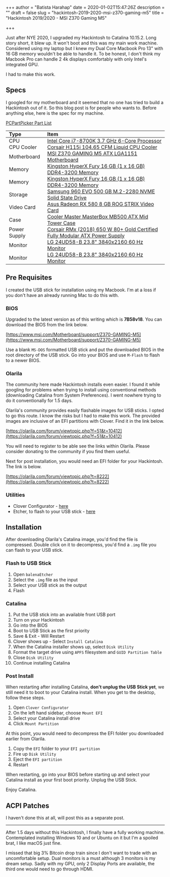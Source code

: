 +++
author = "Batista Harahap"
date = 2020-01-02T15:47:26Z
description = ""
draft = false
slug = "hackintosh-2019-2020-msi-z370-gaming-m5"
title = "Hackintosh 2019/2020 - MSI Z370 Gaming M5"

+++


Just after NYE 2020, I upgraded my Hackintosh to Catalina 10.15.2. Long story short, it blew up. It won't boot and this was my main work machine. Considered using my laptop but I knew my Dual Core Macbook Pro 13" with 16 GB memory wouldn't be able to handle it. To be honest, I don't think my Macbook Pro can handle 2 4k displays comfortably with only Intel's integrated GPU.

I had to make this work.

## Specs

I googled for my motherboard and it seemed that no one has tried to build a Hackintosh out of it. So this blog post is for people who wants to. Before anything else, here is the spec for my machine.

[PCPartPicker Part List](https://pcpartpicker.com/list/9n8TzN)

<style>
table.pcpp-part-list th {
  text-align: left;
}
table.pcpp-part-list td, table.pcpp-part-list th {
  padding: 0 10px;
}
</style>
<table class="pcpp-part-list">
  <thead>
    <tr>
      <th>Type</th>
      <th>Item</th>
    </tr>
  </thead>
  <tbody>
    <tr>
      <td class="pcpp-part-list-type">CPU</td>
      <td class="pcpp-part-list-item"><a href="https://pcpartpicker.com/product/sxDzK8/intel-core-i7-8700k-37ghz-6-core-processor-bx80684i78700k">Intel Core i7-8700K 3.7 GHz 6-Core Processor</a></td>
    </tr>
    <tr>
      <td class="pcpp-part-list-type">CPU Cooler</td>
      <td class="pcpp-part-list-item"><a href="https://pcpartpicker.com/product/RH2rxr/corsair-cpu-cooler-cw9060027ww">Corsair H115i 104.65 CFM Liquid CPU Cooler</a></td>
    </tr>
    <tr>
      <td class="pcpp-part-list-type">Motherboard</td>
      <td class="pcpp-part-list-item"><a href="https://pcpartpicker.com/product/T3VBD3/msi-z370-gaming-m5-atx-lga1151-motherboard-z370-gaming-m5">MSI Z370 GAMING M5 ATX LGA1151 Motherboard</a></td>
    </tr>
    <tr>
      <td class="pcpp-part-list-type">Memory</td>
      <td class="pcpp-part-list-item"><a href="https://pcpartpicker.com/product/nfWfrH/kingston-hyperx-fury-16-gb-1-x-16-gb-ddr4-3200-memory-hx432c18fb2k216">Kingston HyperX Fury 16 GB (1 x 16 GB) DDR4-3200 Memory</a></td>
    </tr>
    <tr>
      <td class="pcpp-part-list-type">Memory</td>
      <td class="pcpp-part-list-item"><a href="https://pcpartpicker.com/product/nfWfrH/kingston-hyperx-fury-16-gb-1-x-16-gb-ddr4-3200-memory-hx432c18fb2k216">Kingston HyperX Fury 16 GB (1 x 16 GB) DDR4-3200 Memory</a></td>
    </tr>
    <tr>
      <td class="pcpp-part-list-type">Storage</td>
      <td class="pcpp-part-list-item"><a href="https://pcpartpicker.com/product/Ykbkcf/samsung-960-evo-500gb-m2-2280-solid-state-drive-mz-v6e500">Samsung 960 EVO 500 GB M.2-2280 NVME Solid State Drive</a></td>
    </tr>
    <tr>
      <td class="pcpp-part-list-type">Video Card</td>
      <td class="pcpp-part-list-item"><a href="https://pcpartpicker.com/product/9ZmxFT/asus-radeon-rx-580-8gb-rog-strix-video-card-rog-strix-rx580-o8g-gaming">Asus Radeon RX 580 8 GB ROG STRIX Video Card</a></td>
    </tr>
    <tr>
      <td class="pcpp-part-list-type">Case</td>
      <td class="pcpp-part-list-item"><a href="https://pcpartpicker.com/product/6qPKHx/cooler-master-masterbox-mb500-atx-mid-tower-case-mcb-b500d-kgnn-s00">Cooler Master MasterBox MB500 ATX Mid Tower Case</a></td>
    </tr>
    <tr>
      <td class="pcpp-part-list-type">Power Supply</td>
      <td class="pcpp-part-list-item"><a href="https://pcpartpicker.com/product/2HbwrH/corsair-rmx-2018-650w-80-gold-certified-fully-modular-atx-power-supply-cp-9020178-na">Corsair RMx (2018) 650 W 80+ Gold Certified Fully Modular ATX Power Supply</a></td>
    </tr>
    <tr>
      <td class="pcpp-part-list-type">Monitor</td>
      <td class="pcpp-part-list-item"><a href="https://pcpartpicker.com/product/HKL7YJ/lg-24ud58-b-238-3840x2160-60hz-monitor-24ud58-b">LG 24UD58-B 23.8" 3840x2160 60 Hz Monitor</a></td>
    </tr>
    <tr>
      <td class="pcpp-part-list-type">Monitor</td>
      <td class="pcpp-part-list-item"><a href="https://pcpartpicker.com/product/HKL7YJ/lg-24ud58-b-238-3840x2160-60hz-monitor-24ud58-b">LG 24UD58-B 23.8" 3840x2160 60 Hz Monitor</a></td>
    </tr>
  </tbody>
</table>

## Pre Requisites

I created the USB stick for installation using my Macbook. I'm at a loss if you don't have an already running Mac to do this with.

### BIOS

Upgraded to the latest version as of this writing which is **7B58v18**. You can download the BIOS from the link below.

[https://www.msi.com/Motherboard/support/Z370-GAMING-M5](https://www.msi.com/Motherboard/support/Z370-GAMING-M5)

Use a blank `MS-DOS` formatted USB stick and put the downloaded BIOS in the root directory of the USB stick. Go into your BIOS and use `M-Flash` to flash to a newer BIOS.

### Olarila

The community here made Hackintosh installs even easier. I found it while googling for problems when trying to install using conventional methods (downloading Catalina from System Preferences). I went nowhere trying to do it conventionally for 1.5 days.

Olarila's community provides easily flashable images for USB sticks. I opted to go this route. I know the risks but I had to make this work. The provided images are inclusive of an EFI partitions with Clover. Find it in the link below.

[https://olarila.com/forum/viewtopic.php?f=51&t=10412](https://olarila.com/forum/viewtopic.php?f=51&t=10412)

You will need to register to be able see the links within Olarila. Please consider donating to the community if you find them useful.

Next for post installation, you would need an EFI folder for your Hackintosh. The link is below.

[https://olarila.com/forum/viewtopic.php?t=8222](https://olarila.com/forum/viewtopic.php?t=8222)

### Utilities

* Clover Configurator - [here](https://mackie100projects.altervista.org/download-clover-configurator/)
* Etcher, to flash to your USB stick - [here](https://www.balena.io/etcher/)

## Installation

After downloading Olarila's Catalina image, you'd find the file is compressed. Double click on it to decompress, you'd find a `.img` file you can flash to your USB stick.

### Flash to USB Stick

1. Open `balenaEtcher`
2. Select the `.img` file as the input
3. Select your USB stick as the output
4. Flash

### Catalina

1. Put the USB stick into an available front USB port
2. Turn on your Hackintosh
3. Go into the BIOS
4. Boot to USB Stick as the first priority
5. Save & Exit - Will Restart
6. Clover shows up - Select `Install Catalina`
7. When the Catalina installer shows up, select `Disk Utility`
8. Format the target drive using `APFS` filesystem and `GUID Partition Table`
9. Close `Disk Utility`
10. Continue installing Catalina

### Post Install

When restarting after installing Catalina, **don't unplug the USB Stick yet**, we still need it to boot to your Catalina install. When you get to the desktop, follow these steps.

1. Open `Clover Configurator`
2. On the left hand sidebar, choose `Mount EFI`
3. Select your Catalina install drive
4. Click `Mount Partition`

At this point, you would need to decompress the EFI folder you downloaded earlier from Olarila.

1. Copy the `EFI` folder to your `EFI partition`
2. Fire up `Disk Utility`
3. Eject the `EFI partition`
4. Restart

When restarting, go into your BIOS before starting up and select your Catalina install as your first boot priority. Unplug the USB Stick.

Enjoy Catalina.

## ACPI Patches

I haven't done this at all, will post this as a separate post.

---

After 1.5 days without this Hackintosh, I finally have a fully working machine. Contemplated installing Windows 10 and or Ubuntu on it but I'm a spoiled brat, I like macOS just fine.

I missed that big 3% Bitcoin drop train since I don't want to trade with an uncomfortable setup. Dual monitors is a must although 3 monitors is my dream setup. Sadly with my GPU, only 2 Display Ports are available, the third one would need to go through HDMI.